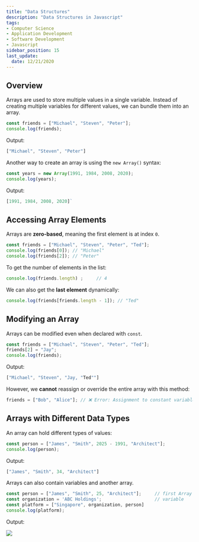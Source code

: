 ```yaml
---
title: "Data Structures"
description: "Data Structures in Javascript"
tags: 
- Computer Science
- Application Development
- Software Development
- Javascript
sidebar_position: 15
last_update:
  date: 12/21/2020
---
```




## Overview

Arrays are used to store multiple values in a single variable. Instead of creating multiple variables for different values, we can bundle them into an array.  

```js
const friends = ["Michael", "Steven", "Peter"];
console.log(friends);
```

Output:

```js
["Michael", "Steven", "Peter"]
```

Another way to create an array is using the `new Array()` syntax:  

```js
const years = new Array(1991, 1984, 2008, 2020);
console.log(years);
```

Output:

```js
[1991, 1984, 2008, 2020]`
```

## Accessing Array Elements  

Arrays are **zero-based**, meaning the first element is at index `0`.  

```js
const friends = ["Michael", "Steven", "Peter", "Ted"];
console.log(friends[0]); // "Michael"
console.log(friends[2]); // "Peter"
```

To get the number of elements in the list:

```js
console.log(friends.length) ;     // 4
```

We can also get the **last element** dynamically:  

```js
console.log(friends[friends.length - 1]); // "Ted"
```

## Modifying an Array  

Arrays can be modified even when declared with `const`.  

```js
const friends = ["Michael", "Steven", "Peter", "Ted"];
friends[2] = "Jay";
console.log(friends);
```

Output:

```js
["Michael", "Steven", "Jay, "Ted""]
```

However, we **cannot** reassign or override the entire array with this method:  

```js
friends = ["Bob", "Alice"]; // ❌ Error: Assignment to constant variable
```

## Arrays with Different Data Types  

An array can hold different types of values:  

```js
const person = ["James", "Smith", 2025 - 1991, "Architect"];
console.log(person);
```

Output:

```js
["James", "Smith", 34, "Architect"]
```

Arrays can also contain variables and another array.

```js
const person = ["James", "Smith", 25, "Architect"];     // first Array
const organization = 'ABC Holdings';                    // variable
const platform = ["Singapore", organization, person]
console.log(platform);
```

Output:

![](/gif/docs/02142025-array-nested-variables.gif)
